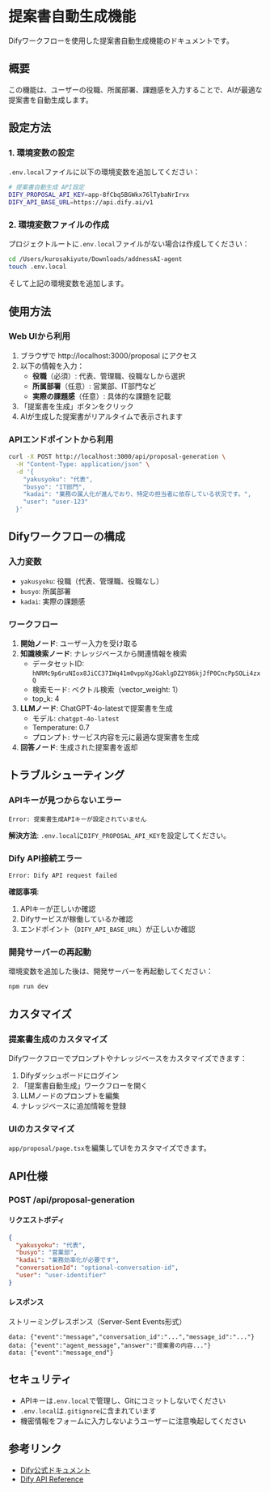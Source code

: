 # 提案書自動生成機能

Difyワークフローを使用した提案書自動生成機能のドキュメントです。

## 概要

この機能は、ユーザーの役職、所属部署、課題感を入力することで、AIが最適な提案書を自動生成します。

## 設定方法

### 1. 環境変数の設定

`.env.local`ファイルに以下の環境変数を追加してください：

```bash
# 提案書自動生成 API設定
DIFY_PROPOSAL_API_KEY=app-8fCbq5BGWkx76lTybaNrIrvx
DIFY_API_BASE_URL=https://api.dify.ai/v1
```

### 2. 環境変数ファイルの作成

プロジェクトルートに`.env.local`ファイルがない場合は作成してください：

```bash
cd /Users/kurosakiyuto/Downloads/addnessAI-agent
touch .env.local
```

そして上記の環境変数を追加します。

## 使用方法

### Web UIから利用

1. ブラウザで http://localhost:3000/proposal にアクセス
2. 以下の情報を入力：
   - **役職**（必須）: 代表、管理職、役職なしから選択
   - **所属部署**（任意）: 営業部、IT部門など
   - **実際の課題感**（任意）: 具体的な課題を記載
3. 「提案書を生成」ボタンをクリック
4. AIが生成した提案書がリアルタイムで表示されます

### APIエンドポイントから利用

```bash
curl -X POST http://localhost:3000/api/proposal-generation \
  -H "Content-Type: application/json" \
  -d '{
    "yakusyoku": "代表",
    "busyo": "IT部門",
    "kadai": "業務の属人化が進んでおり、特定の担当者に依存している状況です。",
    "user": "user-123"
  }'
```

## Difyワークフローの構成

### 入力変数

- `yakusyoku`: 役職（代表、管理職、役職なし）
- `busyo`: 所属部署
- `kadai`: 実際の課題感

### ワークフロー

1. **開始ノード**: ユーザー入力を受け取る
2. **知識検索ノード**: ナレッジベースから関連情報を検索
   - データセットID: `hNRMc9p6ruNIox8JiCC37IWq41m0vppXgJGaklgDZ2Y86kjJfP0CncPpSOLi4zxQ`
   - 検索モード: ベクトル検索（vector_weight: 1）
   - top_k: 4
3. **LLMノード**: ChatGPT-4o-latestで提案書を生成
   - モデル: `chatgpt-4o-latest`
   - Temperature: 0.7
   - プロンプト: サービス内容を元に最適な提案書を生成
4. **回答ノード**: 生成された提案書を返却

## トラブルシューティング

### APIキーが見つからないエラー

```
Error: 提案書生成APIキーが設定されていません
```

**解決方法**: `.env.local`に`DIFY_PROPOSAL_API_KEY`を設定してください。

### Dify API接続エラー

```
Error: Dify API request failed
```

**確認事項**:
1. APIキーが正しいか確認
2. Difyサービスが稼働しているか確認
3. エンドポイント（`DIFY_API_BASE_URL`）が正しいか確認

### 開発サーバーの再起動

環境変数を追加した後は、開発サーバーを再起動してください：

```bash
npm run dev
```

## カスタマイズ

### 提案書生成のカスタマイズ

Difyワークフローでプロンプトやナレッジベースをカスタマイズできます：

1. Difyダッシュボードにログイン
2. 「提案書自動生成」ワークフローを開く
3. LLMノードのプロンプトを編集
4. ナレッジベースに追加情報を登録

### UIのカスタマイズ

`app/proposal/page.tsx`を編集してUIをカスタマイズできます。

## API仕様

### POST /api/proposal-generation

#### リクエストボディ

```json
{
  "yakusyoku": "代表",
  "busyo": "営業部",
  "kadai": "業務効率化が必要です",
  "conversationId": "optional-conversation-id",
  "user": "user-identifier"
}
```

#### レスポンス

ストリーミングレスポンス（Server-Sent Events形式）

```
data: {"event":"message","conversation_id":"...","message_id":"..."}
data: {"event":"agent_message","answer":"提案書の内容..."}
data: {"event":"message_end"}
```

## セキュリティ

- APIキーは`.env.local`で管理し、Gitにコミットしないでください
- `.env.local`は`.gitignore`に含まれています
- 機密情報をフォームに入力しないようユーザーに注意喚起してください

## 参考リンク

- [Dify公式ドキュメント](https://docs.dify.ai/)
- [Dify API Reference](https://docs.dify.ai/api-reference)

